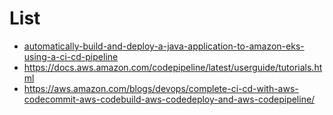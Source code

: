 # List
- [automatically-build-and-deploy-a-java-application-to-amazon-eks-using-a-ci-cd-pipeline](https://docs.aws.amazon.com/prescriptive-guidance/latest/patterns/automatically-build-and-deploy-a-java-application-to-amazon-eks-using-a-ci-cd-pipeline.html?did=pg_card&trk=pg_card)
- https://docs.aws.amazon.com/codepipeline/latest/userguide/tutorials.html
- https://aws.amazon.com/blogs/devops/complete-ci-cd-with-aws-codecommit-aws-codebuild-aws-codedeploy-and-aws-codepipeline/
